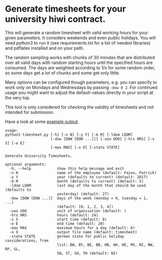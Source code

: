 # Generate timesheets for your university hiwi contract.

This will generate a random timesheet with valid working hours for your given parameters. It considers weekends and even public holidays. You will need python3 to run it (see requirements.txt for a list of needed libraries) and pdflatex installed and on your path.

The random sampling works with chunks of 30 minutes that are distributed over all valid days with random starting hours until the specified hours are consumed. The days are weighted according to 1/x for some random order, so some days get a lot of chunks and some get only little.

Many options can be configured though parameters, e.g. you can specify to work only on Mondays and Wednesdays by passing `-dow 0 2`. For continued usage you might want to adjust the default-values directly in your script at the very top.

This tool is only considered for checking the validity of timesheets and not intended for submission.

Have a look at some [example output](example_output.pdf).

```
usage:
python3 timesheet.py [-h] [-n N] [-y Y] [-m M] [-ldom LDOM]
                     [-dow [DOW [DOW ...]]] [-uoo UOO] [-hrs HRS] [-s S] [-e E]
                     [-max MAX] [-o O] [-state STATE]

Generate University Timesheets.

optional arguments:
  -h, --help            show this help message and exit
  -n N                  name of the employee (default: Faion, Patrick)
  -y Y                  year (defaults to current) (default: 2017)
  -m M                  month (defaults to current) (default: 5)
  -ldom LDOM            last day of the month that should be used (defaults to
                        yesterday) (default: 27)
  -dow [DOW [DOW ...]]  days of the week (monday = 0, tuesday = 1, ...)
                        (default: [0, 1, 2, 3, 4])
  -uoo UOO              unit of organisation (default: )
  -hrs HRS              hours (default: 24)
  -s S                  start time (default: 8)
  -e E                  end time (default: 20)
  -max MAX              maximum hours for a day (default: 6)
  -o O                  output file name (default: timesheet)
  -state STATE          german state for public holiday considerations, from
                        list: BW, BY, BE, BB, HB, HH, HE, MV, NI, NW, RP, SL,
                        SN, ST, SH, TH (default: NI)

```